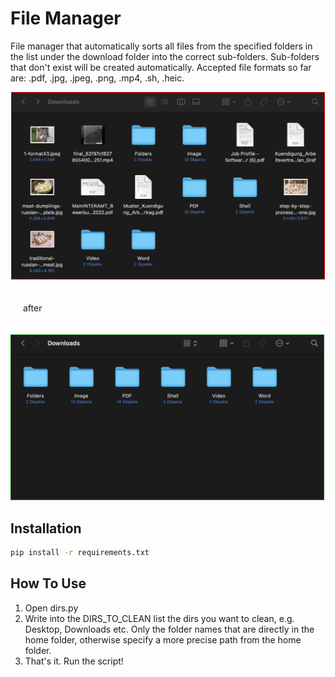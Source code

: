 # File Manager
File manager that automatically sorts all files from the specified folders in the list under the download folder into the correct sub-folders. Sub-folders that don't exist will be created automatically. Accepted file formats so far are: .pdf, .jpg, .jpeg, .png, .mp4, .sh, .heic.

<p align="center">
  <img style="border:1px solid red;" src="images/before.png" width="500" title="hover text"><br>
  <p style="padding: 20px">after</p>
  <img style="border:1px solid green;" src="images/after.png" width="500" alt="accessibility text">
</p>

## Installation
```bash
pip install -r requirements.txt
```

## How To Use

1. Open dirs.py
2. Write into the DIRS_TO_CLEAN list the dirs you want to clean, e.g. Desktop, Downloads etc. Only the folder names that are directly in the home folder, otherwise specify a more precise path from the home folder.
3. That's it. Run the script!
